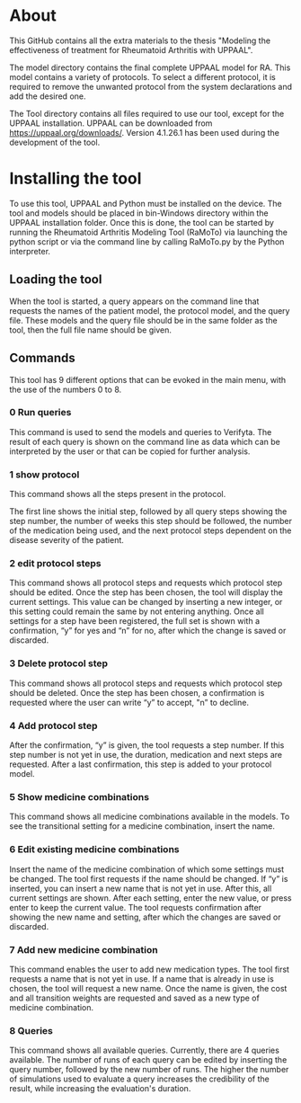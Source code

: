 # About
This GitHub contains all the extra materials to the thesis "Modeling the effectiveness of treatment for Rheumatoid Arthritis with UPPAAL".

The model directory contains the final complete UPPAAL model for RA. This model contains a variety of protocols. To select a different protocol, it is required to remove the unwanted protocol from the system declarations and add the desired one.

The Tool directory contains all files required to use our tool, except for the UPPAAL installation. UPPAAL can be downloaded from https://uppaal.org/downloads/. Version 4.1.26.1 has been used during the development of the tool.

# Installing the tool 

To use this tool, UPPAAL and Python must be installed on the device. The tool and models should be placed in bin-Windows directory within the UPPAAL installation folder. Once this is done, the tool can be started by running the Rheumatoid Arthritis Modeling Tool (RaMoTo) via launching the python script or via the command line by calling RaMoTo.py by the Python interpreter. 

## Loading the tool 

When the tool is started, a query appears on the command line that requests the names of the patient model, the protocol model, and the query file. These models and the query file should be in the same folder as the tool, then the full file name should be given. 

## Commands 

This tool has 9 different options that can be evoked in the main menu, with the use of the numbers 0 to 8. 

### 0 Run queries 

This command is used to send the models and queries to Verifyta. The result of each query is shown on the command line as data which can be interpreted by the user or that can be copied for further analysis. 

### 1 show protocol 

This command shows all the steps present in the protocol. 

The first line shows the initial step, followed by all query steps showing the step number, the number of weeks this step should be followed, the number of the medication being used, and the next protocol steps dependent on the disease severity of the patient. 

### 2 edit protocol steps 

This command shows all protocol steps and requests which protocol step should be edited. Once the step has been chosen, the tool will display the current settings. This value can be changed by inserting a new integer, or this setting could remain the same by not entering anything. 
Once all settings for a step have been registered, the full set is shown with a confirmation, “y” for yes and “n” for no, after which the change is saved or discarded. 

### 3 Delete protocol step 

This command shows all protocol steps and requests which protocol step should be deleted. Once the step has been chosen, a confirmation is requested where the user can write “y” to accept, "n” to decline. 

### 4 Add protocol step 

After the confirmation, “y” is given, the tool requests a step number. If this step number is not yet in use, the duration, medication and next steps are requested. After a last confirmation, this step is added to your protocol model. 

### 5 Show medicine combinations 

This command shows all medicine combinations available in the models. 
To see the transitional setting for a medicine combination, insert the name. 

### 6 Edit existing medicine combinations 

Insert the name of the medicine combination of which some settings must be changed. 
The tool first requests if the name should be changed. If “y” is inserted, you can insert a new name that is not yet in use.  After this, all current settings are shown. After each setting, enter the new value, or press enter to keep the current value. 
The tool requests confirmation after showing the new name and setting, after which the changes are saved or discarded. 

### 7 Add new medicine combination 

This command enables the user to add new medication types. The tool first requests a name that is not yet in use. If a name that is already in use is chosen, the tool will request a new name.  Once the name is given, the cost and all transition weights are requested and saved as a new type of medicine combination. 

### 8 Queries 

This command shows all available queries. Currently, there are 4 queries available. The number of runs of each query can be edited by inserting the query number, followed by the new number of runs. The higher the number of simulations used to evaluate a query increases the credibility of the result, while increasing the evaluation's duration. 

 
